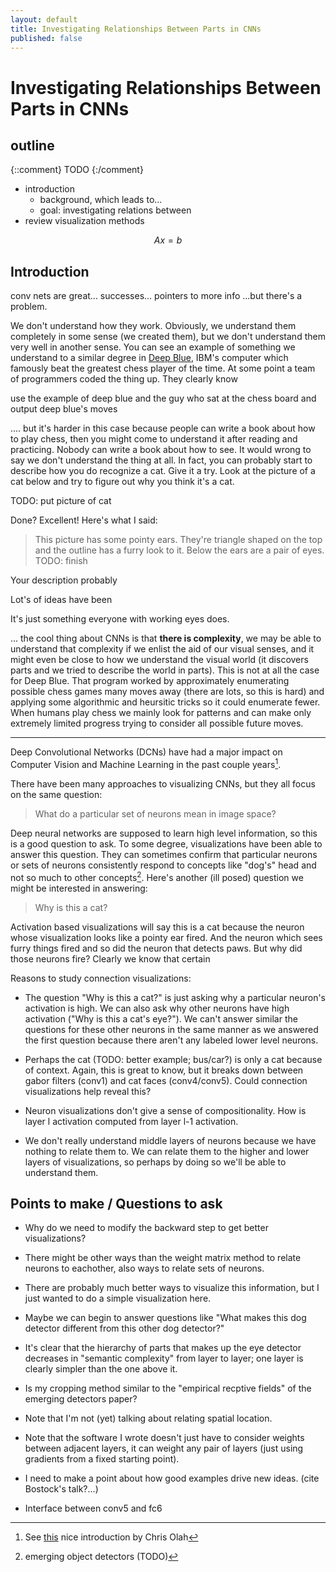 ```yaml
---
layout: default
title: Investigating Relationships Between Parts in CNNs
published: false
---
```


Investigating Relationships Between Parts in CNNs
===






outline
---
{::comment}
TODO 
{:/comment}
* introduction
    * background, which leads to...
    * goal: investigating relations between
* review visualization methods


$$
Ax = b
$$



Introduction
---

conv nets are great... successes... pointers to more info
...but there's a problem.

We don't understand how they work. Obviously, we understand them completely in some
sense (we created them), but we don't understand them very well in another sense.
You can see an example of something we understand to a similar degree in [Deep Blue](https://en.wikipedia.org/wiki/Deep_Blue_(chess_computer)),
IBM's computer which famously beat the greatest chess player of the time.
At some point a team of programmers coded the thing up. They clearly know

use the example of deep blue and the guy who sat at the chess board and output deep blue's moves


.... but it's harder in this case because people can write a book about how to play chess,
then you might come to understand it after reading and practicing. Nobody can write a book
about how to see. It would wrong to say we don't understand the thing at all.
In fact, you can probably start to describe how you do recognize a cat. Give it a try.
Look at the picture of a cat below and try to figure out why you think it's a cat.

TODO: put picture of cat

Done? Excellent! Here's what I said:

> This picture has some pointy ears. They're triangle shaped on the top and the
> outline has a furry look to it. Below the ears are a pair of eyes.
> TODO: finish

Your description probably 

Lot's of ideas have been

It's just something everyone with working eyes does. 



... the cool thing about CNNs is that __there is complexity__, we may be able
to understand that complexity if we enlist the aid of our visual senses,
and it might even be close to how we understand the visual world (it discovers parts and we tried to describe the world in parts).
This is not at all the case for Deep Blue.
That program worked by approximately enumerating possible chess games
many moves away (there are lots, so this is hard) and applying some
algorithmic and heursitic tricks so it could enumerate fewer.
When humans play chess we mainly look for patterns and can make only
extremely limited progress trying to consider all possible future moves.


---


Deep Convolutional Networks (DCNs) have had a major impact on Computer Vision
and Machine Learning in the past couple years[^1].



There have been many approaches to visualizing CNNs, but they all focus
on the same question:

> What do a particular set of neurons mean in image space?

Deep neural networks are supposed to learn high level information,
so this is a good question to ask.
To some degree, visualizations have been able to answer this question.
They can sometimes confirm that particular neurons or sets of neurons
consistently respond to concepts like "dog's" head and not so much to
other concepts[^2]. Here's another (ill posed) question we might be
interested in answering:

> Why is this a cat?

Activation based visualizations will say this is a cat because the
neuron whose visualization looks like a pointy ear fired. And the
neuron which sees furry things fired and so did the neuron that
detects paws. But why did those neurons fire?
Clearly we know that certain



Reasons to study connection visualizations:

* The question "Why is this a cat?" is just asking why a particular
  neuron's activation is high. We can also ask why other neurons
  have high activation ("Why is this a cat's eye?"). We can't answer
  similar the questions for these other neurons in the same manner
  as we answered the first question because there aren't any
  labeled lower level neurons.

* Perhaps the cat (TODO: better example; bus/car?) is only a cat because of context.
  Again, this is great to know, but it breaks down between gabor filters (conv1)
  and cat faces (conv4/conv5).
  Could connection visualizations help reveal this?

* Neuron visualizations don't give a sense of compositionality. How is layer l
  activation computed from layer l-1 activation.

* We don't really understand middle layers of neurons because we have nothing
  to relate them to. We can relate them to the higher and lower layers
  of visualizations, so perhaps by doing so we'll be able to understand them.





Points to make / Questions to ask
---

* Why do we need to modify the backward step to get better visualizations?

* There might be other ways than the weight matrix method to relate
  neurons to eachother, also ways to relate sets of neurons.

* There are probably much better ways to visualize this information,
  but I just wanted to do a simple visualization here.

* Maybe we can begin to answer questions like
  "What makes this dog detector different from this other dog detector?"

* It's clear that the hierarchy of parts that makes up the eye detector
  decreases in "semantic complexity" from layer to layer; one layer
  is clearly simpler than the one above it.

* Is my cropping method similar to the "empirical recptive fields" of the
  emerging detectors paper?

* Note that I'm not (yet) talking about relating spatial location.

* Note that the software I wrote doesn't just have to consider weights
  between adjacent layers, it can weight any pair of layers (just using
  gradients from a fixed starting point).

* I need to make a point about how good examples drive new ideas. (cite Bostock's talk?...)

* Interface between conv5 and fc6




[^1]: See [this](http://colah.github.io/posts/2014-07-Conv-Nets-Modular/) nice introduction by Chris Olah 

[^2]: emerging object detectors (TODO)
